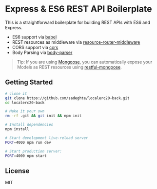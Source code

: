 Express & ES6 REST API Boilerplate
==================================

This is a straightforward boilerplate for building REST APIs with ES6 and Express.

- ES6 support via [babel](https://babeljs.io)
- REST resources as middleware via [resource-router-middleware](https://github.com/developit/resource-router-middleware)
- CORS support via [cors](https://github.com/troygoode/node-cors)
- Body Parsing via [body-parser](https://github.com/expressjs/body-parser)

> Tip: If you are using [Mongoose](https://github.com/Automattic/mongoose), you can automatically expose your Models as REST resources using [restful-mongoose](https://git.io/restful-mongoose).



Getting Started
---------------

```sh
# clone it
git clone https://github.com/sadeghte/localerc20-back.git
cd localerc20-back

# Make it your own
rm -rf .git && git init && npm init

# Install dependencies
npm install

# Start development live-reload server
PORT=4000 npm run dev

# Start production server:
PORT=4000 npm start
```

License
-------

MIT
